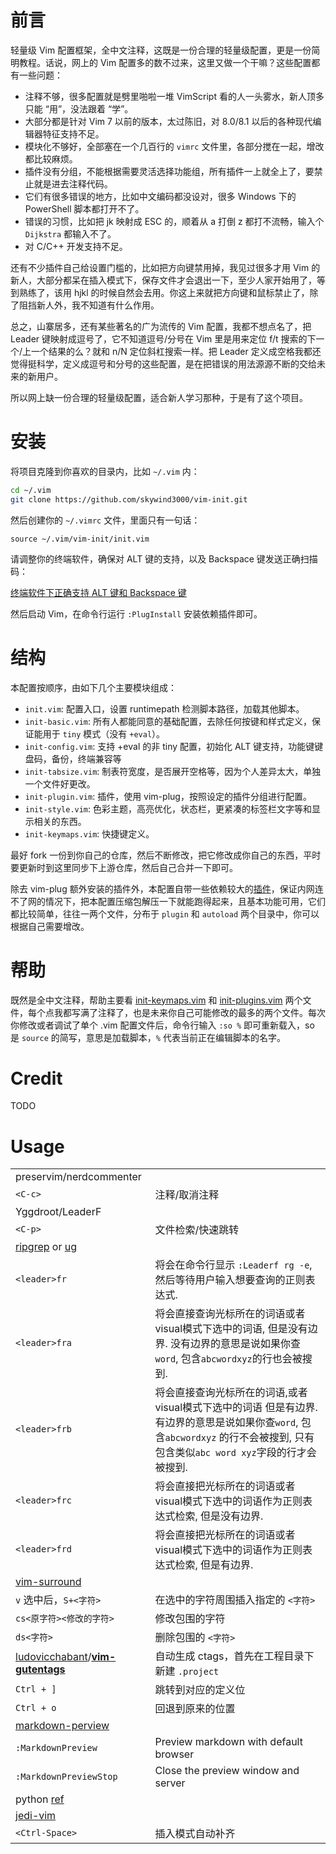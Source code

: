 # 前言
轻量级 Vim 配置框架，全中文注释，这既是一份合理的轻量级配置，更是一份简明教程。话说，网上的 Vim 配置多的数不过来，这里又做一个干嘛？这些配置都有一些问题：

- 注释不够，很多配置就是劈里啪啦一堆 VimScript 看的人一头雾水，新人顶多只能 “用”，没法跟着 “学”。
- 大部分都是针对 Vim 7 以前的版本，太过陈旧，对 8.0/8.1 以后的各种现代编辑器特征支持不足。
- 模块化不够好，全部塞在一个几百行的 `vimrc` 文件里，各部分搅在一起，增改都比较麻烦。
- 插件没有分组，不能根据需要灵活选择功能组，所有插件一上就全上了，要禁止就是进去注释代码。
- 它们有很多错误的地方，比如中文编码都没设对，很多 Windows 下的 PowerShell 脚本都打开不了。
- 错误的习惯，比如把 jk 映射成 ESC 的，顺着从 a 打倒 z 都打不流畅，输入个 `Dijkstra` 都输入不了。
- 对 C/C++ 开发支持不足。

还有不少插件自己给设置门槛的，比如把方向键禁用掉，我见过很多才用 Vim 的新人，大部分都呆在插入模式下，保存文件才会退出一下，至少人家开始用了，等到熟练了，该用 hjkl 的时候自然会去用。你这上来就把方向键和鼠标禁止了，除了阻挡新人外，我不知道有什么作用。

总之，山寨居多，还有某些著名的广为流传的 Vim 配置，我都不想点名了，把 Leader 键映射成逗号了，它不知道逗号/分号在 Vim 里是用来定位 f/t 搜索的下一个/上一个结果的么？就和 n/N 定位斜杠搜索一样。把 Leader 定义成空格我都还觉得挺科学，定义成逗号和分号的这些配置，是在把错误的用法源源不断的交给未来的新用户。

所以网上缺一份合理的轻量级配置，适合新人学习那种，于是有了这个项目。


# 安装

将项目克隆到你喜欢的目录内，比如 `~/.vim` 内：

```bash
cd ~/.vim
git clone https://github.com/skywind3000/vim-init.git
```

然后创建你的 `~/.vimrc` 文件，里面只有一句话：

```VimL
source ~/.vim/vim-init/init.vim
```

请调整你的终端软件，确保对 ALT 键的支持，以及 Backspace 键发送正确扫描码：

[终端软件下正确支持 ALT 键和 Backspace 键](https://github.com/skywind3000/vim-init/wiki/Setup-terminals-to-support-ALT-and-Backspace-correctly)

然后启动 Vim，在命令行运行 `:PlugInstall` 安装依赖插件即可。

# 结构

本配置按顺序，由如下几个主要模块组成：

- `init.vim`: 配置入口，设置 runtimepath 检测脚本路径，加载其他脚本。
- `init-basic.vim`: 所有人都能同意的基础配置，去除任何按键和样式定义，保证能用于 `tiny` 模式（没有 `+eval`）。
- `init-config.vim`: 支持 +eval 的非 tiny 配置，初始化 ALT 键支持，功能键键盘码，备份，终端兼容等
- `init-tabsize.vim`: 制表符宽度，是否展开空格等，因为个人差异太大，单独一个文件好更改。
- `init-plugin.vim`: 插件，使用 vim-plug，按照设定的插件分组进行配置。
- `init-style.vim`: 色彩主题，高亮优化，状态栏，更紧凑的标签栏文字等和显示相关的东西。
- `init-keymaps.vim`: 快捷键定义。

最好 fork 一份到你自己的仓库，然后不断修改，把它修改成你自己的东西，平时要更新时到这里同步下上游仓库，然后自己合并一下即可。

除去 vim-plug 额外安装的插件外，本配置自带一些依赖较大的[插件](https://github.com/skywind3000/vim-init/wiki/Integrated-Plugins)，保证内网连不了网的情况下，把本配置压缩包解压一下就能跑得起来，且基本功能可用，它们都比较简单，往往一两个文件，分布于 `plugin` 和 `autoload` 两个目录中，你可以根据自己需要增改。

# 帮助

既然是全中文注释，帮助主要看 [init-keymaps.vim](https://github.com/skywind3000/vim-init/blob/master/init/init-keymaps.vim) 和 [init-plugins.vim](https://github.com/skywind3000/vim-init/blob/master/init/init-plugins.vim) 两个文件，每个点我都写满了注释了，也是未来你自己可能修改的最多的两个文件。每次你修改或者调试了单个 .vim 配置文件后，命令行输入 `:so %` 即可重新载入，so 是 `source` 的简写，意思是加载脚本，`%` 代表当前正在编辑脚本的名字。

# Credit

TODO

# Usage

|                                                              |                   |
| ----------------------- | ------------- |
| preservim/nerdcommenter                | |
| `<C-c>`                 | 注释/取消注释 |
| Yggdroot/LeaderF |               |
| `<C-p>`                 | 文件检索/快速跳转 |
| [ripgrep](https://github.com/BurntSushi/ripgrep) or [ug](https://retzzz.github.io/dc9af5aa/) |               |
| `<leader>fr`  | 将会在命令行显示 `:Leaderf rg -e`, 然后等待用户输入想要查询的正则表达式. |
| `<leader>fra` | 将会直接查询光标所在的词语或者visual模式下选中的词语, 但是没有边界. 没有边界的意思是说如果你查`word`, 包含`abcwordxyz`的行也会被搜到. |
| `<leader>frb` | 将会直接查询光标所在的词语,或者visual模式下选中的词语 但是有边界. 有边界的意思是说如果你查`word`, 包含`abcwordxyz` 的行不会被搜到, 只有包含类似`abc word xyz`字段的行才会被搜到. |
| `<leader>frc` | 将会直接把光标所在的词语或者visual模式下选中的词语作为正则表达式检索, 但是没有边界. |
| `<leader>frd` | 将会直接把光标所在的词语或者visual模式下选中的词语作为正则表达式检索, 但是有边界. |
| [vim-surround](https://github.com/tpope/vim-surround) |  |
| `v` 选中后，`S+<字符>` | 在选中的字符周围插入指定的 `<字符>` |
| `cs<原字符><修改的字符>` | 修改包围的字符 |
| `ds<字符>` | 删除包围的 `<字符>` |
| [ludovicchabant](https://github.com/ludovicchabant)/**[vim-gutentags](https://github.com/ludovicchabant/vim-gutentags)** | 自动生成 ctags，首先在工程目录下新建 `.project` |
| `Ctrl + ]` | 跳转到对应的定义位 |
| `Ctrl + o` | 回退到原来的位置 |
| [markdown-perview](https://github.com/iamcco/markdown-preview.vim)|       |
| `:MarkdownPreview` | Preview markdown with default browser |
| `:MarkdownPreviewStop` | Close the preview window and server |
| python [ref](https://vimjc.com/vim-python-ide.html) |     |
| [jedi-vim](https://github.com/davidhalter/jedi-vim) |     |
| `<Ctrl-Space>` | 插入模式自动补齐 |

